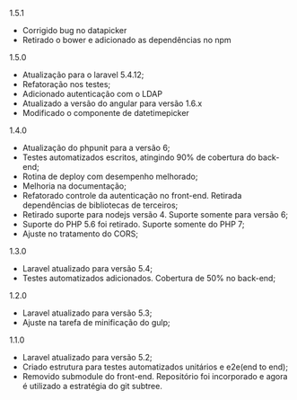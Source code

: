1.5.1

- Corrigido bug no datapicker
- Retirado o bower e adicionado as dependências no npm

1.5.0

- Atualização para o laravel 5.4.12;
- Refatoração nos testes;
- Adicionado autenticação com o LDAP
- Atualizado a versão do angular para versão 1.6.x
- Modificado o componente de datetimepicker

1.4.0

- Atualização do phpunit para a versão 6;
- Testes automatizados escritos, atingindo 90% de cobertura do back-end;
- Rotina de deploy com desempenho melhorado;
- Melhoria na documentação;
- Refatorado controle da autenticação no front-end. Retirada dependências de bibliotecas de terceiros;
- Retirado suporte para nodejs versão 4. Suporte somente para versão 6;
- Suporte do PHP 5.6 foi retirado. Suporte somente do PHP 7;
- Ajuste no tratamento do CORS;

1.3.0

- Laravel atualizado para versão 5.4;
- Testes automatizados adicionados. Cobertura de 50% no back-end;

1.2.0

- Laravel atualizado para versão 5.3;
- Ajuste na tarefa de minificação do gulp;

1.1.0

- Laravel atualizado para versão 5.2;
- Criado estrutura para testes automatizados unitários e e2e(end to end);
- Removido submodule do front-end. Repositório foi incorporado e agora é utilizado a estratégia do git subtree.